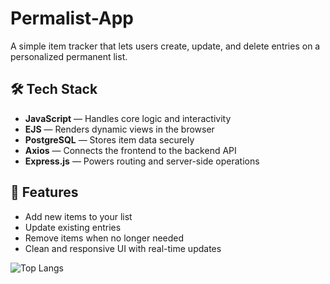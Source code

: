 # Permalist-App

A simple item tracker that lets users create, update, and delete entries on a personalized permanent list.

## 🛠 Tech Stack
- **JavaScript** — Handles core logic and interactivity
- **EJS** — Renders dynamic views in the browser
- **PostgreSQL** — Stores item data securely
- **Axios** — Connects the frontend to the backend API
- **Express.js** — Powers routing and server-side operations

## 🚀 Features
- Add new items to your list
- Update existing entries
- Remove items when no longer needed
- Clean and responsive UI with real-time updates

![Top Langs](https://github-readme-stats.vercel.app/api/top-langs/?username=your-username)
